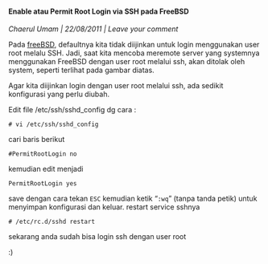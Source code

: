 #### Enable atau Permit Root Login via SSH pada FreeBSD
_Chaerul Umam | 22/08/2011 | Leave your comment_

Pada [freeBSD](http://www.mazumam.web.id/search/label/FreeBSD), defaultnya kita tidak diijinkan untuk login menggunakan user root melalu SSH. Jadi, saat kita mencoba meremote server yang systemnya menggunakan FreeBSD dengan user root melalui ssh, akan ditolak oleh system, seperti terlihat pada gambar diatas.

Agar kita diijinkan login dengan user root melalui ssh, ada sedikit konfigurasi yang perlu diubah.

Edit file  /etc/ssh/sshd_config dg cara :
```
# vi /etc/ssh/sshd_config
```

cari baris berikut
```
#PermitRootLogin no
```

kemudian edit menjadi
```
PermitRootLogin yes
```

save dengan cara tekan `ESC` kemudian ketik “`:wq`” (tanpa tanda petik) untuk menyimpan konfigurasi dan keluar.
restart service sshnya
```
# /etc/rc.d/sshd restart
```

sekarang anda sudah bisa login ssh dengan user root

:)